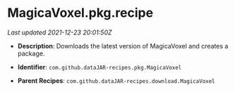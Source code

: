 # MagicaVoxel.pkg.recipe

_Last updated 2021-12-23 20:01:50Z_

- **Description**: Downloads the latest version of MagicaVoxel and creates a package.

- **Identifier**: `com.github.dataJAR-recipes.pkg.MagicaVoxel`

- **Parent Recipes**: `com.github.dataJAR-recipes.download.MagicaVoxel`
